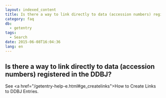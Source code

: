 ```yaml
---
layout: indexed_content
title: Is there a way to link directly to data (accession numbers) registered in the DDBJ?
category: faq
db:
  - getentry
tags: 
  - Search
date: 2015-06-08T16:04:36
lang: en
---
```


## Is there a way to link directly to data (accession numbers) registered in the DDBJ?

See <a href=\"/getentry-help-e.html#ge_createlinks\">How to Create Links to DDBJ Entries</a>.
